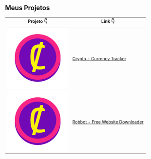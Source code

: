 ## Meus Projetos

Projeto :point_down: | Link :point_down:
------------ | -------------
![CryptoCoin](/images/cryptoc.png) | [Crypto - Currency Tracker](https://devsaylas.github.io/crypto)
![Robbot](/images/cryptoc.png) | [Robbot - Free Website Downloader](https://devsaylas.github.io/robbot)
